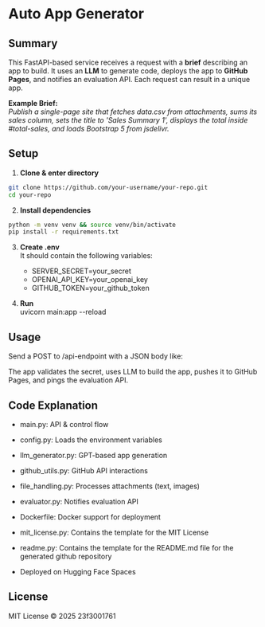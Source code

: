 # Auto App Generator

## Summary

This FastAPI-based service receives a request with a **brief** describing an app to build. It uses an **LLM** to generate code, deploys the app to **GitHub Pages**, and notifies an evaluation API. Each request can result in a unique app.

**Example Brief:**  
_Publish a single-page site that fetches data.csv from attachments, sums its sales column, sets the title to 'Sales Summary 1', displays the total inside #total-sales, and loads Bootstrap 5 from jsdelivr._

## Setup

1. **Clone & enter directory**  
```bash  
git clone https://github.com/your-username/your-repo.git  
cd your-repo  
```  

2. **Install dependencies**  
```bash
python -m venv venv && source venv/bin/activate  
pip install -r requirements.txt  
```  

3. **Create .env**  
    It should contain the following variables:  
    - SERVER_SECRET=your_secret  
    - OPENAI_API_KEY=your_openai_key  
    - GITHUB_TOKEN=your_github_token  

4. **Run**  
    uvicorn main:app --reload  

## Usage

Send a POST to /api-endpoint with a JSON body like:  


The app validates the secret, uses LLM to build the app, pushes it to GitHub Pages, and pings the evaluation API.

## Code Explanation

* main.py: API & control flow  

* config.py: Loads the environment variables

* llm_generator.py: GPT-based app generation  

* github_utils.py: GitHub API interactions  

* file_handling.py: Processes attachments (text, images)  

* evaluator.py: Notifies evaluation API  

* Dockerfile: Docker support for deployment 

* mit_license.py: Contains the template for the MIT License  

* readme.py: Contains the template for the README.md file for the generated github repository  

* Deployed on Hugging Face Spaces  

## License

MIT License © 2025 23f3001761
